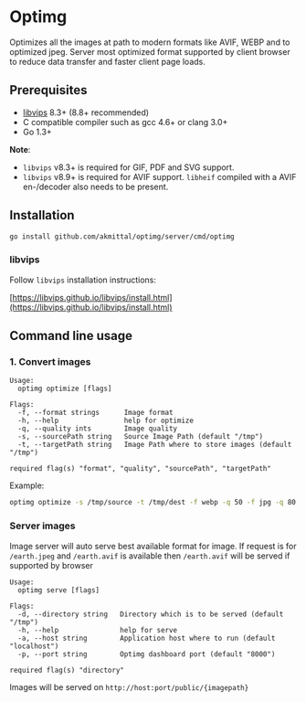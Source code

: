# Optimg
Optimizes all the images at path to modern formats like AVIF, WEBP and to optimized jpeg. Server most optimized format supported by client browser to reduce data transfer and faster client page loads.


## Prerequisites

- [libvips](https://github.com/libvips/libvips) 8.3+ (8.8+ recommended)
- C compatible compiler such as gcc 4.6+ or clang 3.0+
- Go 1.3+

**Note**: 
 * `libvips` v8.3+ is required for GIF, PDF and SVG support.
 * `libvips` v8.9+ is required for AVIF support. `libheif` compiled with a AVIF en-/decoder also needs to be present.

## Installation

```bash
go install github.com/akmittal/optimg/server/cmd/optimg
```

### libvips

Follow `libvips` installation instructions:

[https://libvips.github.io/libvips/install.html](https://libvips.github.io/libvips/install.html)


## Command line usage
### 1. Convert images 
``` text
Usage:
  optimg optimize [flags]

Flags:
  -f, --format strings      Image format
  -h, --help                help for optimize
  -q, --quality ints        Image quality
  -s, --sourcePath string   Source Image Path (default "/tmp")
  -t, --targetPath string   Image Path where to store images (default "/tmp")

required flag(s) "format", "quality", "sourcePath", "targetPath" 
```
Example: 
``` bash
optimg optimize -s /tmp/source -t /tmp/dest -f webp -q 50 -f jpg -q 80
```

### Server images
Image server will auto serve best available format for image. If request is for `/earth.jpeg` and `/earth.avif` is available then `/earth.avif` will be served if supported by browser
``` text
Usage:
  optimg serve [flags]

Flags:
  -d, --directory string   Directory which is to be served (default "/tmp")
  -h, --help               help for serve
  -a, --host string        Application host where to run (default "localhost")
  -p, --port string        Optimg dashboard port (default "8000")

required flag(s) "directory"
```

Images will be served on `http://host:port/public/{imagepath}`